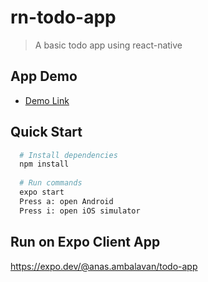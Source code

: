 # rn-todo-app
> A basic todo app using react-native

## App Demo
- [Demo Link](https://res.cloudinary.com/ddfefbg1v/video/upload/v1695211746/App%20Demo/TodoApp_b4gne7.mp4)

## Quick Start
``` bash
  # Install dependencies
  npm install
  
  # Run commands
  expo start
  Press a: open Android
  Press i: open iOS simulator
```  

## Run on Expo Client App
https://expo.dev/@anas.ambalavan/todo-app

